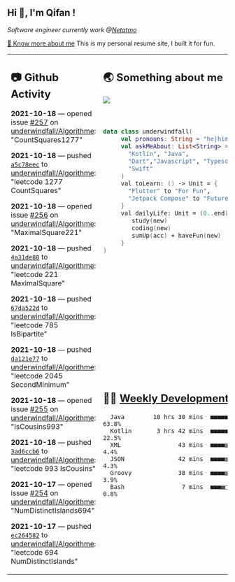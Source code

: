 <h2> Hi 👋, I'm Qifan ! </h2>
<p><em>Software engineer currently work @<a href="https://www.netatmo.com">Netatmo</a>
</em></p><p><a href="https://qifanyang.com/resume" target="_blank"> 🔭 Know more about me</a> This is my personal resume site, I built it for fun.</p>
<table><tr><td valign="top" rowspan="2">

 ## 📷 Github Activity
 <!-- githubActivity starts -->
  **2021-10-18** — opened issue [#257](https://api.github.com/repos/underwindfall/Algorithme/issues/257) on [underwindfall/Algorithme](https://api.github.com/repos/underwindfall/Algorithme): "CountSquares1277"

  **2021-10-18** — pushed [`a5c78eec`](https://github.com/underwindfall/Algorithme/commit/a5c78eec22599ce71eb3abab1cf9dfe3a485bd35) to [underwindfall/Algorithme](https://api.github.com/repos/underwindfall/Algorithme): "leetcode 1277 CountSquares"

  **2021-10-18** — opened issue [#256](https://api.github.com/repos/underwindfall/Algorithme/issues/256) on [underwindfall/Algorithme](https://api.github.com/repos/underwindfall/Algorithme): "MaximalSquare221"

  **2021-10-18** — pushed [`4a31de80`](https://github.com/underwindfall/Algorithme/commit/4a31de80659b509195464b1a856ff3006463f9ea) to [underwindfall/Algorithme](https://api.github.com/repos/underwindfall/Algorithme): "leetcode 221 MaximalSquare"

  **2021-10-18** — pushed [`67da522d`](https://github.com/underwindfall/Algorithme/commit/67da522dbe14aa0831f9f8c00fcbdd9e45d32408) to [underwindfall/Algorithme](https://api.github.com/repos/underwindfall/Algorithme): "leetcode 785 IsBipartite"

  **2021-10-18** — pushed [`da121e77`](https://github.com/underwindfall/Algorithme/commit/da121e77bac19c83cbea74e741cbaec479ad550f) to [underwindfall/Algorithme](https://api.github.com/repos/underwindfall/Algorithme): "leetcode 2045 SecondMinimum"

  **2021-10-18** — opened issue [#255](https://api.github.com/repos/underwindfall/Algorithme/issues/255) on [underwindfall/Algorithme](https://api.github.com/repos/underwindfall/Algorithme): "IsCousins993"

  **2021-10-18** — pushed [`3ad6ccb6`](https://github.com/underwindfall/Algorithme/commit/3ad6ccb6b346d598ba0323c17034589599adcd88) to [underwindfall/Algorithme](https://api.github.com/repos/underwindfall/Algorithme): "leetcode 993 IsCousins"

  **2021-10-17** — opened issue [#254](https://api.github.com/repos/underwindfall/Algorithme/issues/254) on [underwindfall/Algorithme](https://api.github.com/repos/underwindfall/Algorithme): "NumDistinctIslands694"

  **2021-10-17** — pushed [`ec264582`](https://github.com/underwindfall/Algorithme/commit/ec264582eb12ddd68a9e736fea39cc6e25f044f7) to [underwindfall/Algorithme](https://api.github.com/repos/underwindfall/Algorithme): "leetcode 694 NumDistinctIslands"
 <!-- githubActivity ends -->
 </td><td valign="top">

 ## 🌏 Something about me
 <!-- profile starts -->
 <a href="https://github.com/underwindfall" width="100%">
   <img src="https://activity-graph.herokuapp.com/graph?username=underwindfall&theme=react-dark&hide_border=true&bg_color=00000000&color=BDDFFF&line=6E93B5&point=BDDFFF"/>
 </a>
 <br/>
 <br/>
 <br/>

 ```kotlin
 data class underwindfall(
      val pronouns: String = "he|him",
      val askMeAbout: List<String> = listOf(
        "Kotlin", "Java",
        "Dart","Javascript", "Typescript",
        "Swift"
      )
      val toLearn: () -> Unit = {
        "Flutter" to "For Fun",
        "Jetpack Compose" to "Future"
      }
      val dailyLife: Unit = (0..end).reduce { acc, new ->
         study(new)
         coding(new)
         sumUp(acc) + haveFun(new)
      }
 )
 ```
 <!-- profile ends -->
 </td></tr><tr><td valign="top">

 ## 🏊‍♂️ <a href="https://gist.github.com/underwindfall/377ee88ba1fabd1e93516e48ca9c61eb" target="_blank">Weekly Development Breakdown</a>
  <!-- codeTime starts -->
  ```text
    Java        10 hrs 30 mins  ■■■■■■■■■■■■■■■■■■▦□□□□□  63.8%
    Kotlin       3 hrs 42 mins  ■■■■■■■■▦□□□□□□□□□□□□□□□  22.5%
    XML                43 mins  ■■■■▥□□□□□□□□□□□□□□□□□□□   4.4%
    JSON               42 mins  ■■■■▥□□□□□□□□□□□□□□□□□□□   4.3%
    Groovy             38 mins  ■■■■▥□□□□□□□□□□□□□□□□□□□   3.9%
    Bash                7 mins  ■■■▦□□□□□□□□□□□□□□□□□□□□   0.8%
  ```
  <!-- codeTime starts -->
  </td></tr></table>